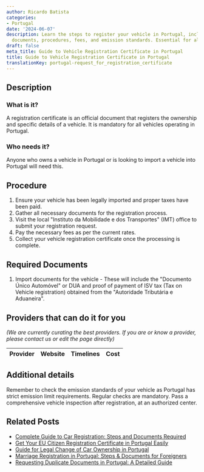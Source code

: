 ```yaml
---
author: Ricardo Batista
categories:
- Portugal
date: '2024-06-07'
description: Learn the steps to register your vehicle in Portugal, including required
  documents, procedures, fees, and emission standards. Essential for all vehicle owners.
draft: false
meta_title: Guide to Vehicle Registration Certificate in Portugal
title: Guide to Vehicle Registration Certificate in Portugal
translationKey: portugal-request_for_registration_certificate
---
```


## Description
### What is it?
A registration certificate is an official document that registers the ownership and specific details of a vehicle. It is mandatory for all vehicles operating in Portugal.
### Who needs it?
Anyone who owns a vehicle in Portugal or is looking to import a vehicle into Portugal will need this.

## Procedure 
1. Ensure your vehicle has been legally imported and proper taxes have been paid. 
2. Gather all necessary documents for the registration process. 
3. Visit the local "Instituto da Mobilidade e dos Transportes" (IMT) office to submit your registration request. 
4. Pay the necessary fees as per the current rates. 
5. Collect your vehicle registration certificate once the processing is complete.

## Required Documents 
1. Import documents for the vehicle - These will include the "Documento Único Automóvel" or DUA and proof of payment of ISV tax (Tax on Vehicle registration) obtained from the "Autoridade Tributária e Aduaneira". 

## Providers that can do it for you

_(We are currently curating the best providers. If you are or know a provider, please contact us or edit the page directly)_

| Provider        |     Website     |     Timelines    |       Cost      |
| --------------- | --------------- |  :-------------: | :-------------: |

## Additional details
Remember to check the emission standards of your vehicle as Portugal has strict emission limit requirements. Regular checks are mandatory. Pass a comprehensive vehicle inspection after registration, at an authorized center.


## Related Posts

- [Complete Guide to Car Registration: Steps and Documents Required](https://tramitit.com/guides/portugal/request_for_car_registration/)
- [Get Your EU Citizen Registration Certificate in Portugal Easily](https://tramitit.com/guides/portugal/request_for_registration_certificate_for_eu_citizen/)
- [Guide for Legal Change of Car Ownership in Portugal](https://tramitit.com/guides/portugal/change_of_car_ownership/)
- [Marriage Registration in Portugal: Steps & Documents for Foreigners](https://tramitit.com/guides/portugal/registration_of_marriage_of_foreign_citizen_in_portugal/)
- [Requesting Duplicate Documents in Portugal: A Detailed Guide](https://tramitit.com/guides/portugal/request_for_duplicate_documents/)